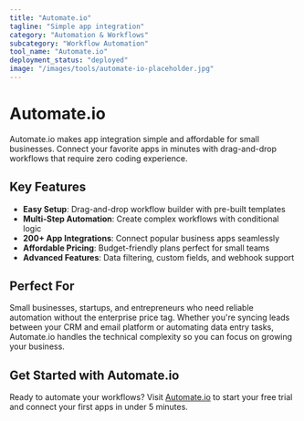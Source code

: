 ```yaml
---
title: "Automate.io"
tagline: "Simple app integration"
category: "Automation & Workflows"
subcategory: "Workflow Automation"
tool_name: "Automate.io"
deployment_status: "deployed"
image: "/images/tools/automate-io-placeholder.jpg"
---
```


# Automate.io

Automate.io makes app integration simple and affordable for small businesses. Connect your favorite apps in minutes with drag-and-drop workflows that require zero coding experience.

## Key Features

- **Easy Setup**: Drag-and-drop workflow builder with pre-built templates
- **Multi-Step Automation**: Create complex workflows with conditional logic
- **200+ App Integrations**: Connect popular business apps seamlessly
- **Affordable Pricing**: Budget-friendly plans perfect for small teams
- **Advanced Features**: Data filtering, custom fields, and webhook support

## Perfect For

Small businesses, startups, and entrepreneurs who need reliable automation without the enterprise price tag. Whether you're syncing leads between your CRM and email platform or automating data entry tasks, Automate.io handles the technical complexity so you can focus on growing your business.

## Get Started with Automate.io

Ready to automate your workflows? Visit [Automate.io](https://automate.io) to start your free trial and connect your first apps in under 5 minutes.